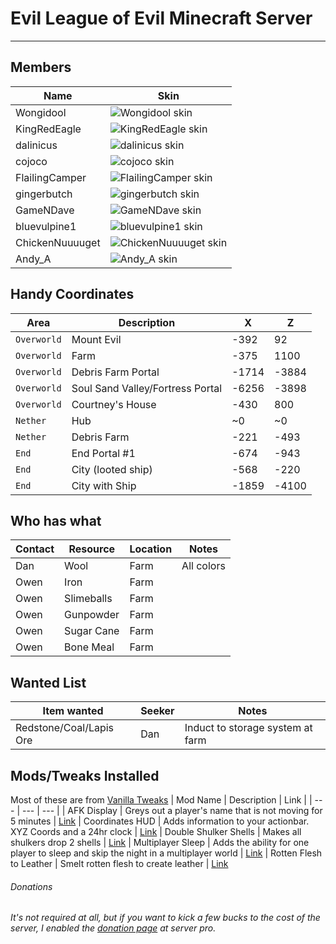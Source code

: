 # Evil League of Evil Minecraft Server
---

## Members

| Name | Skin |
| --- | --- |
| Wongidool | ![Wongidool skin](https://cravatar.eu/helmhead/Wongidool/68.png)
| KingRedEagle | ![KingRedEagle skin](https://cravatar.eu/helmhead/KingRedEagle/68.png)
| dalinicus | ![dalinicus skin](https://cravatar.eu/helmhead/dalinicus/68.png)
| cojoco | ![cojoco skin](https://cravatar.eu/helmhead/cojoco/68.png)
| FlailingCamper | ![FlailingCamper skin](https://cravatar.eu/helmhead/FlailingCamper/68.png)
| gingerbutch | ![gingerbutch skin](https://cravatar.eu/helmhead/gingerbutch/68.png)
| GameNDave | ![GameNDave skin](https://cravatar.eu/helmhead/GameNDave/68.png)
| bluevulpine1 | ![bluevulpine1 skin](https://cravatar.eu/helmhead/bluevulpine1/68.png)
| ChickenNuuuuget | ![ChickenNuuuuget skin](https://cravatar.eu/helmhead/ChickenNuuuuget/68.png)
| Andy_A | ![Andy_A skin](https://cravatar.eu/helmhead/Andy_A/68.png)

## Handy Coordinates

| Area | Description | X | Z|
| ---  | --- | --- | --- |
| `Overworld`  | Mount Evil | -392 | 92 |
| `Overworld`  | Farm | -375 | 1100 |
| `Overworld`  | Debris Farm Portal | -1714 | -3884 |
| `Overworld`  | Soul Sand Valley/Fortress Portal | -6256 | -3898 |
| `Overworld`  | Courtney's House | -430 | 800 |
| `Nether`  | Hub | ~0 | ~0 |
| `Nether`  | Debris Farm | -221 | -493 |
| `End` |End Portal #1| -674 | -943 |
| `End` |City (looted ship)| -568 | -220 |
| `End` |City with Ship | -1859 | -4100 |

## Who has what

| Contact | Resource | Location | Notes |
| ---  | --- | --- | --- |
| Dan | Wool | Farm | All colors|
| Owen | Iron | Farm |  |
| Owen | Slimeballs | Farm |  |
| Owen | Gunpowder | Farm |  |
| Owen | Sugar Cane | Farm |  |
| Owen | Bone Meal | Farm |  |

## Wanted List

| Item wanted | Seeker | Notes |
| ---  | --- | --- |
| Redstone/Coal/Lapis Ore | Dan | Induct to storage system at farm |


## Mods/Tweaks Installed

Most of these are from [Vanilla Tweaks](https://vanillatweaks.net/)
| Mod Name | Description | Link |
| --- | --- | --- |
| AFK Display | Greys out a player's name that is not moving for 5 minutes | [Link](https://www.youtube.com/watch?v=lfcwKXhjC9Y&feature=youtu.be&t=217)
| Coordinates HUD | Adds information to your actionbar. XYZ Coords and a 24hr clock | [Link](https://www.youtube.com/watch?v=LSJNVuKMVrY)
| Double Shulker Shells | Makes all shulkers drop 2 shells | [Link](https://www.youtube.com/watch?v=lfcwKXhjC9Y&feature=youtu.be&t=319)
| Multiplayer Sleep | Adds the ability for one player to sleep and skip the night in a multiplayer world | [Link](https://www.youtube.com/watch?v=lfcwKXhjC9Y&feature=youtu.be&t=437)
| Rotten Flesh to Leather | Smelt rotten flesh to create leather | [Link](https://www.curseforge.com/minecraft/mc-mods/just-another-rotten-flesh-to-leather-mod)

###### Donations
###### It's not required at all, but if you want to kick a few bucks to the cost of the server, I enabled the [donation page](https://server.pro/server/14601118) at server pro. 
